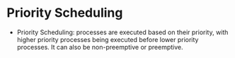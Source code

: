 # Priority Scheduling
- Priority Scheduling: processes are executed based on their priority, with higher priority processes being executed before lower priority processes. It can also be non-preemptive or preemptive.
